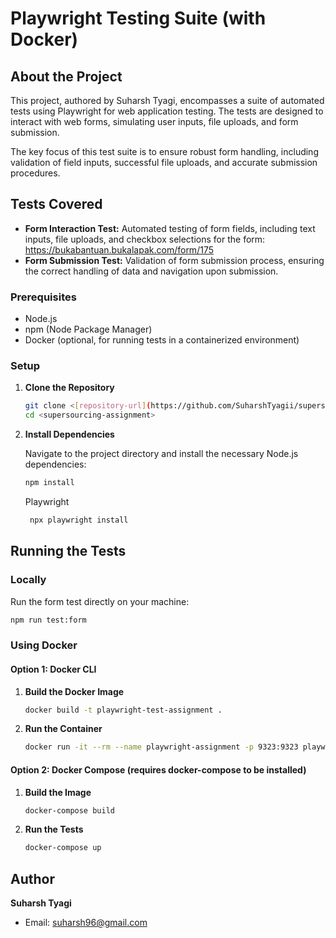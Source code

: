 # Playwright Testing Suite (with Docker)

## About the Project

This project, authored by Suharsh Tyagi, encompasses a suite of automated tests using Playwright for web application testing. The tests are designed to interact with web forms, simulating user inputs, file uploads, and form submission.

The key focus of this test suite is to ensure robust form handling, including validation of field inputs, successful file uploads, and accurate submission procedures.

## Tests Covered

- **Form Interaction Test:** Automated testing of form fields, including text inputs, file uploads, and checkbox selections for the form: <https://bukabantuan.bukalapak.com/form/175>
- **Form Submission Test:** Validation of form submission process, ensuring the correct handling of data and navigation upon submission.


### Prerequisites

- Node.js
- npm (Node Package Manager)
- Docker (optional, for running tests in a containerized environment)

### Setup

1. **Clone the Repository**

    ```bash
    git clone <[repository-url](https://github.com/SuharshTyagii/supersourcing-assignment.git)>
    cd <supersourcing-assignment>
    ```

2. **Install Dependencies**

    Navigate to the project directory and install the necessary Node.js dependencies:

    ```bash
    npm install
    ```

    Playwright

   ```bash
    npx playwright install
    ```

## Running the Tests

### Locally

Run the form test directly on your machine:

```bash
npm run test:form
```

### Using Docker

#### Option 1: Docker CLI

1. **Build the Docker Image**

    ```bash
    docker build -t playwright-test-assignment .
    ```

2. **Run the Container**

    ```bash
    docker run -it --rm --name playwright-assignment -p 9323:9323 playwright-test-assignment
    ```

#### Option 2: Docker Compose (requires docker-compose to be installed)

1. **Build the Image**

    ```bash
    docker-compose build
    ```

2. **Run the Tests**

    ```bash
    docker-compose up
    ```

## Author

**Suharsh Tyagi**

- Email: suharsh96@gmail.com
